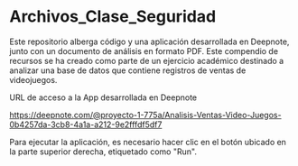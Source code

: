 # Archivos_Clase_Seguridad
Este repositorio alberga código y una aplicación desarrollada en Deepnote, junto con un documento de análisis en formato PDF. Este compendio de recursos se ha creado como parte de un ejercicio académico destinado a analizar una base de datos que contiene registros de ventas de videojuegos.

URL de acceso a la App desarrollada en Deepnote

https://deepnote.com/@proyecto-1-775a/Analisis-Ventas-Video-Juegos-0b4257da-3cb8-4a1a-a212-9e2fffdf5df7

Para ejecutar la aplicación, es necesario hacer clic en el botón ubicado en la parte superior derecha, etiquetado como "Run".

